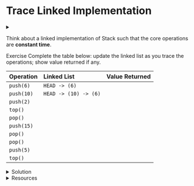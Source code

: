 # Trace Linked Implementation

<div id="outcomes"><details><summary></summary>

* Trace the core operations of stack (linked implementation).

</details></div>

Think about a linked implementation of Stack such that the core operations are **constant time**.

<span class="tag">Exercise</span> Complete the table below: update the linked list as you trace the operations; show value returned if any.

| Operation    | Linked List            | Value Returned |
| :----------- | :--------------------- | :------------- |
| `push(6)`    | `HEAD -> (6)`          |                |
| `push(10)`   | `HEAD -> (10) -> (6)`  |                |
| `push(2)`    |                        |                |
| `top()`      |                        |                |
| `pop()`      |                        |                |
| `push(15)`   |                        |                | 
| `pop()`      |                        |                | 
| `pop()`      |                        |                |
| `push(5)`    |                        |                |
| `top()`      |                        |                |


<details class="solution" data-release="Sep 29, 2023 17:00:00">
<summary>Solution</summary>

| Operation   | Linked List                   | Value Returned |
| :----------- | :--------------------------- | :------------- |
| `push(6)`   | `HEAD -> (6)`                 |                |
| `push(10)`  | `HEAD -> (10) -> (6)`         |                |
| `push(2)`   | `HEAD -> (2) -> (10) -> (6)`  |                |
| `top()`     | `HEAD -> (2) -> (10) -> (6)`  |  $2$           |
| `pop()`     | `HEAD -> (10) -> (6)`         |                |
| `push(15)`  | `HEAD -> (15) -> (10) -> (6)` |                |
| `pop()`     | `HEAD -> (10) -> (6)`         |                |
| `pop()`     | `HEAD -> (6)`                 |                |
| `push(5)`   | `HEAD -> (5) -> (6)`          |                |
| `top()`     | `HEAD -> (5) -> (6)`          |  $5$           |

</details>

<details class="resource">
<summary>Resources</summary>

* USFCA interactive demo of [Stack (Linked List Implementation)](https://www.cs.usfca.edu/~galles/visualization/StackLL.html).

</details>
